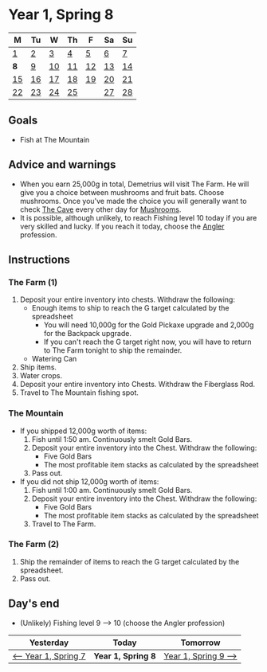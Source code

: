 # Year 1, Spring 8

| M                          | Tu                        | W                         | Th                        | F                         | Sa                        | Su                        |
| -------------------------- | ------------------------- | ------------------------- | ------------------------- |-------------------------- | ------------------------- | ------------------------- |
| [1](year-1-spring-1.md)    | [2](year-1-spring-2.md)   | [3](year-1-spring-3.md)   | [4](year-1-spring-4.md)   | [5](year-1-spring-5.md)   | [6](year-1-spring-6.md)   | [7](year-1-spring-7.md)   |
| **8**                      | [9](year-1-spring-9.md)   | [10](year-1-spring-10.md) | [11](year-1-spring-11.md) | [12](year-1-spring-12.md) | [13](year-1-spring-13.md) | [14](year-1-spring-14.md) |
| [15](year-1-spring-15.md)  | [16](year-1-spring-16.md) | [17](year-1-spring-17.md) | [18](year-1-spring-18.md) | [19](year-1-spring-19.md) | [20](year-1-spring-20.md) | [21](year-1-spring-21.md) |
| [22](year-1-spring-22.md)  | [23](year-1-spring-23.md) | [24](year-1-spring-24.md) | [25](year-1-spring-25.md) |                           | [27](year-1-spring-27.md) | [28](year-1-spring-28.md) |

## Goals

- Fish at The Mountain

## Advice and warnings

- When you earn 25,000g in total, Demetrius will visit The Farm. He will give you a choice between mushrooms and fruit bats. Choose mushrooms. Once you've made the choice you will generally want to check [The Cave](https://stardewvalleywiki.com/The_Cave) every other day for [Mushrooms](https://stardewvalleywiki.com/Foraging).
- It is possible, although unlikely, to reach Fishing level 10 today if you are very skilled and lucky. If you reach it today, choose the [Angler](https://stardewvalleywiki.com/Fishing#Fishing_Skill) profession.

## Instructions

### The Farm (1)

1. Deposit your entire inventory into chests. Withdraw the following:
   - Enough items to ship to reach the G target calculated by the spreadsheet
     - You will need 10,000g for the Gold Pickaxe upgrade and 2,000g for the Backpack upgrade.
     - If you can't reach the G target right now, you will have to return to The Farm tonight to ship the remainder.
   - Watering Can
2. Ship items.
3. Water crops.
4. Deposit your entire inventory into Chests. Withdraw the Fiberglass Rod.
5. Travel to The Mountain fishing spot.

### The Mountain

- If you shipped 12,000g worth of items:
  1. Fish until 1:50 am. Continuously smelt Gold Bars.
  2. Deposit your entire inventory into the Chest. Withdraw the following:
     - Five Gold Bars
     - The most profitable item stacks as calculated by the spreadsheet
  3. Pass out.
- If you did not ship 12,000g worth of items:
  1. Fish until 1:00 am. Continuously smelt Gold Bars.
  2. Deposit your entire inventory into the Chest. Withdraw the following:
     - Five Gold Bars
     - The most profitable item stacks as calculated by the spreadsheet
  3. Travel to The Farm.

### The Farm (2)

1. Ship the remainder of items to reach the G target calculated by the spreadsheet.
2. Pass out.

## Day's end

- (Unlikely) Fishing level 9 ⟶ 10 (choose the Angler profession)

| Yesterday                                 | Today                 | Tomorrow                                    |
| ----------------------------------------- | --------------------- | ------------------------------------------- |
| [⟵ Year 1, Spring 7](year-1-spring-7.md) | **Year 1, Spring 8**  | [Year 1, Spring 9 ⟶](year-1-spring-9.md)   |
